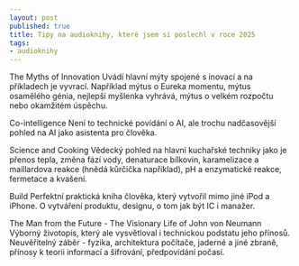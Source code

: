 ```yaml
---
layout: post
published: true
title: Tipy na audioknihy, které jsem si poslechl v roce 2025
tags:
- audioknihy
---
```

The Myths of Innovation
Uvádí hlavní mýty spojené s inovací a na příkladech je vyvrací. Například mýtus o Eureka momentu, mýtus osamělého génia, nejlepší myšlenka vyhrává, mýtus o velkém rozpočtu nebo okamžitém úspěchu.

Co-intelligence
Není to technické povídání o AI, ale trochu nadčasovější pohled na AI jako asistenta pro člověka.

Science and Cooking
Vědecký pohled na hlavní kuchařské techniky jako je přenos tepla, změna fází vody, denaturace bílkovin, karamelizace a maillardova reakce (hnědá kůrčička například), pH a enzymatické reakce, fermetace a kvašení.

Build
Perfektní praktická kniha člověka, který vytvořil mimo jiné iPod a iPhone. O vytváření produktu, designu, o tom jak být IC i manažer.

The Man from the Future - The Visionary Life of John von Neumann
Výborný životopis, který ale vysvětloval i technickou podstatu jeho přínosů. Neuvěřitelný záběr - fyzika, architektura počítače, jaderné a jiné zbraně, přínosy k teorii informací a šifrování, předpovídání počasí.
